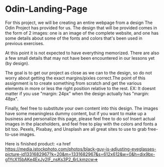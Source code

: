 # Odin-Landing-Page
For this project, we will be creating an entire webpage from a design The Odin Project has provided for us. The design that will be provided comes in the form of 2 images: one is an image of the complete website, and one has some details about some of the fonts and colors that's been used in previous exercises.


At this point it is not expected to have everything memorized. There are also a few small details that may not have been encountered in our lessons yet (by design).


The goal is to get our project as close as we can to the design, so do not worry about getting the exact margins/pixles correct.The point of this assignment is to create something from scratch and get the various elements in more or less the right position relative to the rest. EX: It doesnt matter if you use "margin: 24px" when the design actually has "margin: 48px".


Finally, feel free to substitute your own content into this design. The images have some meaningless dummy content, but if you want to make up a business and personalize this page, please feel free to do so! Insert actual images in the placeholders, and feel free to play with the colors and fonts a bit too. Pexels, Pixabay, and Unsplash are all great sites to use to grab free-to-use images.

Here is finished product: <a href https://media.istockphoto.com/photos/black-guy-is-adjusting-eyeglasses-picture-id1331682967?k=20&m=1331682967&s=612x612&w=0&h=dix9bx-g1YcX15bAKe4ExJy2IF_nsKs3P2_6rLkmzcw=>